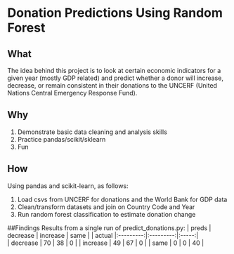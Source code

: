 # Donation Predictions Using Random Forest 

## What
The idea behind this project is to look at certain economic indicators for a given year (mostly GDP related) and predict whether a donor will increase, decrease, or remain consistent in their donations to the UNCERF (United Nations Central Emergency Response Fund).

## Why
1. Demonstrate basic data cleaning and analysis skills
2. Practice pandas/scikit/sklearn
3. Fun

## How
Using pandas and scikit-learn, as follows:
1. Load csvs from UNCERF for donations and the World Bank for GDP data
2. Clean/transform datasets and join on Country Code and Year
3. Run random forest classification to estimate donation change

##Findings
Results from a single run of predict_donations.py:
| preds		| decrease	| increase	| same	|
| actual	|:---------:|:---------:|:-----:|	
| decrease	| 70        |  38       | 0		|
| increase	|        49 |       67   |  0	|
| same		|      0    |     0     |  40	|
